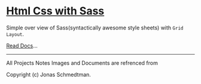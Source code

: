 # [Html Css with Sass](/README.md)

Simple over view of Sass(syntactically awesome style sheets) with ```Grid Layout```.

 [Read Docs](/README.md)...


---

All Projects Notes Images and  Documents are refrenced from

Copyright (c) Jonas Schmedtman.



